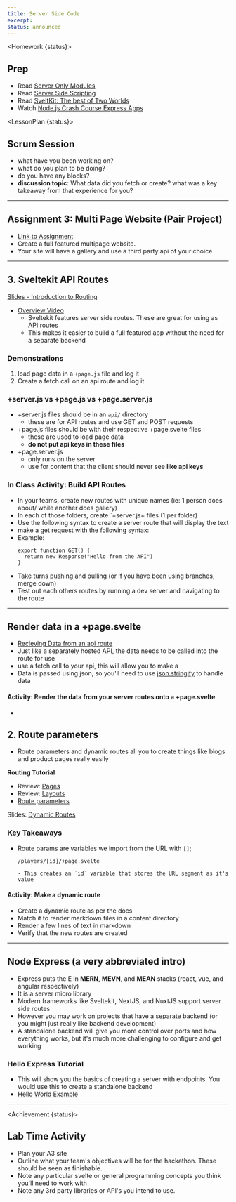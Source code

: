 ```yaml
---
title: Server Side Code
excerpt:
status: announced
---
```


<script>
	import Homework from "$lib/components/Homework.svelte";
	import LessonPlan from "$lib/components/LessonPlan.svelte";
	import Achievement from "$lib/components/Achievement.svelte";
</script>

<Homework {status}>

<h2>Prep</h2>

- Read [Server Only Modules](https://kit.svelte.dev/docs/server-only-modules)
- Read [Server Side Scripting](https://en.wikipedia.org/wiki/Server-side_scripting)
- Read [SveltKit: The best of Two Worlds](https://www.aplyca.com/en/blog/sveltekit-blurring-the-line-between-backend-and-frontend#heading-3)
- Watch [Node.js Crash Course Express Apps](https://www.youtube.com/watch?v=Lr9WUkeYSA8)

</Homework>

<LessonPlan {status}>

<h2 id="scrum-meeting">Scrum Session</h2>

- what have you been working on?
- what do you plan to be doing?
- do you have any blocks?
- **discussion topic**: What data did you fetch or create? what was a key takeaway from that experience for you?

---

<h2>Assignment 3: Multi Page Website (Pair Project)</h2>

- [Link to Assignment](/courses/cpnt-262/assessments/assignment-3)
- Create a full featured multipage website.
- Your site will have a gallery and use a third party api of your choice

---

<h2 id="api-routes">3. Sveltekit API Routes</h2>

[Slides - Introduction to Routing](https://sait-wbdv.github.io/slides/w23/cpnt-262/http-rest.html)

- [Overview Video](https://youtu.be/eW8uTGspyV8)
  - Sveltekit features server side routes. These are great for using as API routes
  - This makes it easier to build a full featured app without the need for a separate backend

### Demonstrations

1. load page data in a `+page.js` file and log it
2. Create a fetch call on an api route and log it

### +server.js vs +page.js vs +page.server.js

- +server.js files should be in an `api/` directory
  - these are for API routes and use GET and POST requests
- +page.js files should be with their respective +page.svelte files
  - these are used to load page data
  - **do not put api keys in these files**
- +page.server.js
  - only runs on the server
  - use for content that the client should never see **like api keys**

### In Class Activity: Build API Routes

- In your teams, create new routes with unique names (ie: 1 person does about/ while another does gallery)
- In each of those folders, create `+server.js+ files (1 per folder)
- Use the following syntax to create a server route that will display the text
- make a get request with the following syntax:
- Example:
  ```
  export function GET() {
    return new Response("Hello from the API")
  }
  ```
- Take turns pushing and pulling (or if you have been using branches, merge down)
- Test out each others routes by running a dev server and navigating to the route

---

<h2>Render data in a +page.svelte</h2>

- [Recieving Data from an api route](https://kit.svelte.dev/docs/routing#server-receiving-data)
- Just like a separately hosted API, the data needs to be called into the route for use
- use a fetch call to your api, this will allow you to make a
- Data is passed using json, so you'll need to use [json.stringify](https://developer.mozilla.org/en-US/docs/Web/JavaScript/Reference/Global_Objects/JSON/stringify) to handle data

#### Activity: Render the data from your server routes onto a +page.svelte

- 

<h2 id="route-params"> 2. Route parameters</h2>

- Route parameters and dynamic routes all you to create things like blogs and product pages really easily

**Routing Tutorial**

- Review: [Pages](https://learn.svelte.dev/tutorial/pages)
- Review: [Layouts](https://learn.svelte.dev/tutorial/layouts)
- [Route parameters](https://learn.svelte.dev/tutorial/params)

Slides: [Dynamic Routes](https://sait-wbdv.github.io/slides/w23/cpnt-262/sveltekit-introduction.html#/13)

### Key Takeaways

- Route params are variables we import from the URL with `[]`;

  ```
  /players/[id]/+page.svelte
  ```

      - This creates an `id` variable that stores the URL segment as it's value

#### Activity: Make a dynamic route

- Create a dynamic route as per the docs
- Match it to render markdown files in a content directory
- Render a few lines of text in markdown
- Verify that the new routes are created

---

<h2>Node Express (a very abbreviated intro)</h2>

- Express puts the E in **MERN**, **MEVN**, and **MEAN** stacks (react, vue, and angular respectively)
- It is a server micro library
- Modern frameworks like Sveltekit, NextJS, and NuxtJS support server side routes
- However you may work on projects that have a separate backend (or you might just really like backend development)
- A standalone backend will give you more control over ports and how everything works, but it's much more challenging to configure and get working

### Hello Express Tutorial

- This will show you the basics of creating a server with endpoints. You would use this to create a standalone backend
- [Hello World Example](https://expressjs.com/en/starter/hello-world.html)

---

</LessonPlan>

<Achievement {status}>

<h2>Lab Time Activity</h2>

- Plan your A3 site
- Outline what your team's objectives will be for the hackathon. These should be seen as finishable.
- Note any particular svelte or general programming concepts you think you'll need to work with
- Note any 3rd party libraries or API's you intend to use.

</Achievement>
